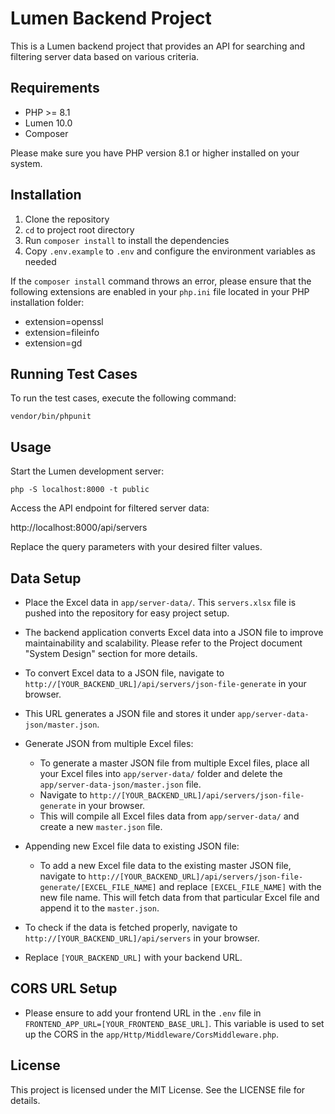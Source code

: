 # Lumen Backend Project

This is a Lumen backend project that provides an API for searching and filtering server data based on various criteria.


## Requirements

- PHP >= 8.1
- Lumen 10.0
- Composer

Please make sure you have PHP version 8.1 or higher installed on your system.

## Installation

1. Clone the repository
2. `cd` to project root directory   
3. Run `composer install` to install the dependencies
4. Copy `.env.example` to `.env` and configure the environment variables as needed

If the `composer install` command throws an error, please ensure that the following extensions are enabled in your `php.ini` file located in your PHP installation folder:

- extension=openssl
- extension=fileinfo
- extension=gd

## Running Test Cases

To run the test cases, execute the following command:

`vendor/bin/phpunit`


## Usage

Start the Lumen development server:

`php -S localhost:8000 -t public`

Access the API endpoint for filtered server data:

http://localhost:8000/api/servers

Replace the query parameters with your desired filter values.


## Data Setup

- Place the Excel data in `app/server-data/`. This `servers.xlsx` file is pushed into the repository for easy project setup.

- The backend application converts Excel data into a JSON file to improve maintainability and scalability. Please refer to the Project document "System Design" section for more details.

- To convert Excel data to a JSON file, navigate to `http://[YOUR_BACKEND_URL]/api/servers/json-file-generate` in your browser.

- This URL generates a JSON file and stores it under `app/server-data-json/master.json`.

- Generate JSON from multiple Excel files:
  - To generate a master JSON file from multiple Excel files, place all your Excel files into `app/server-data/` folder and delete the `app/server-data-json/master.json` file.
  - Navigate to `http://[YOUR_BACKEND_URL]/api/servers/json-file-generate` in your browser. 
  - This will compile all Excel files data from `app/server-data/`  and create a new `master.json` file.

- Appending new Excel file data to existing JSON file:
  - To add a new Excel file data to the existing master JSON file, navigate to `http://[YOUR_BACKEND_URL]/api/servers/json-file-generate/[EXCEL_FILE_NAME]` and replace `[EXCEL_FILE_NAME]` with the new file name. This will fetch data from that particular Excel file and append it to the `master.json`.

- To check if the data is fetched properly, navigate to `http://[YOUR_BACKEND_URL]/api/servers` in your browser.

- Replace `[YOUR_BACKEND_URL]` with your backend URL.


## CORS URL Setup

- Please ensure to add your frontend URL in the `.env` file in `FRONTEND_APP_URL=[YOUR_FRONTEND_BASE_URL]`. This variable is used to set up the CORS in the `app/Http/Middleware/CorsMiddleware.php`.

## License

This project is licensed under the MIT License. See the LICENSE file for details.

